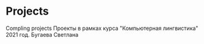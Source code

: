 # Projects
Compling projects
Проекты в рамках курса "Компьютерная лингвистика" 2021 год. Бугаева Светлана
